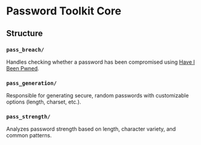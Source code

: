 # Password Toolkit Core

## Structure

### `pass_breach/`
Handles checking whether a password has been compromised using [Have I Been Pwned](https://haveibeenpwned.com/).

### `pass_generation/`
Responsible for generating secure, random passwords with customizable options (length, charset, etc.).

### `pass_strength/`
Analyzes password strength based on length, character variety, and common patterns.